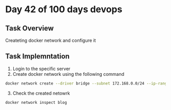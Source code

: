 # Day 42 of 100 days devops

## Task Overview
Createting docker network and configure it

## Task Implemntation
1. Login to the specific server
2. Create docker network using the following command 
```bash
docker network create --driver bridge --subnet 172.168.0.0/24 --ip-range 172.168.0.0/24 blog
```
3. Check the created netowrk
```bash
docker network inspect blog
```